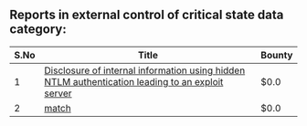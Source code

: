 ## Reports in external control of critical state data category:
| S.No | Title | Bounty |
| ---- | ----- | ------ |
| 1 | [Disclosure of internal information using hidden NTLM authentication leading to an exploit server](https://hackerone.com/reports/853284) | $0.0 |
| 2 | [match](https://hackerone.com/reports/1555440) | $0.0 |